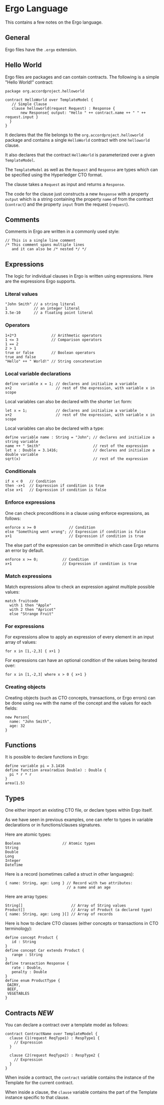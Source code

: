# Ergo Language

This contains a few notes on the Ergo language.

## General

Ergo files have the `.ergo` extension.

## Hello World

Ergo files are packages and can contain contracts. The following is a
simple "Hello World!" contract:
```
package org.accordproject.helloworld

contract HelloWorld over TemplateModel {
   // Simple Clause
   clause helloworld(request Request) : Response {
       new Response{ output: "Hello " ++ contract.name ++ " " ++ request.input }
  }
}
```

It declares that the file belongs to the
`org.accordproject.helloworld` package and contains a single
`HelloWorld` contract with one `helloworld` clause.

It also declares that the contract `HelloWorld` is parameterized over
a given `TemplateModel`.

The `TemplateModel` as well as the `Request` and `Response` are types
which can be specified using the Hyperledger CTO format.

The clause takes a `Request` as input and returns a `Response`.

The code for the clause just constructs a new `Response` with a
property `output` which is a string containing the property `name` of
from the contract (`contract`) and the property `input` from the
request (`request`).

## Comments

Comments in Ergo are written in a commonly used style:

```
// This is a single line comment
/* This comment spans multiple lines
   and it can also be /* nested */ */
```

## Expressions

The logic for individual clauses in Ergo is written using
expressions. Here are the expressions Ergo supports.

### Literal values

```
"John Smith" // a string literal
1            // an integer literal
3.5e-10      // a floating point literal
```

### Operators
```
1+2*3                // Arithmetic operators
1 <= 3               // Comparison operators
1 == 2
2 > 1
true or false        // Boolean operators
true and false
"Hello" ++ " World!" // String concatenation
```

### Local variable declarations
```
define variable x = 1; // declares and initialize a variable
x+2                    // rest of the expression, with variable x in scope
```
Local variables can also be declared with the shorter `let` form:
```
let x = 1;             // declares and initialize a variable
x+2                    // rest of the expression, with variable x in scope
```
Local variables can also be declared with a type:
```
define variable name : String = "John"; // declares and initialize a string variable
name ++ " Smith"                        // rest of the expression
let x : Double = 3.1416;                // declares and initialize a double variable
sqrt(x)                                 // rest of the expression
```

### Conditionals
```
if x < 0   // Condition
then -x+1  // Expression if condition is true
else x+1   // Expression if condition is false
```

### Enforce expressions
One can check preconditions in a clause using enforce expressions, as follows:
```
enforce x >= 0               // Condition
else "Something went wrong"; // Expression if condition is false
x+1                          // Expression if condition is true
```
The else part of the expression can be ommitted in which case Ergo returns an error by default.
```
enforce x >= 0;           // Condition
x+1                       // Expression if condition is true
```

### Match expressions

Match expressions allow to check an expression against multiple
possible values:
```
match fruitcode
  with 1 then "Apple"
  with 2 then "Apricot"
  else "Strange Fruit"
```

### For expressions

For expressions allow to apply an expression of every element in an input array of values:
```
for x in [1,-2,3] { x+1 }
```

For expressions can have an optional condition of the values being iterated over:
```
for x in [1,-2,3] where x > 0 { x+1 }
```

### Creating objects

Creating objects (such as CTO concepts, transactions, or Ergo errors)
can be done using `new` with the name of the concept and the values
for each fields:
```
new Person{
  name: "John Smith",
  age: 32
}
```

## Functions

It is possible to declare functions in Ergo:
```
define variable pi = 3.1416
define function area(radius Double) : Double {
  pi * r * r
}
area(1.5)
```

## Types

One either import an existing CTO file, or declare types within Ergo
itself.

As we have seen in previous examples, one can refer to types in
variable declarations or in functions/clauses signatures.

Here are atomic types:

```
Boolean                   // Atomic types
String
Double
Long
Integer
DateTime
```

Here is a record (sometimes called a struct in other languages):
```
{ name: String, age: Long } // Record with two attributes:
                            // a name and an age
```
Here are array types:
```
String[]                      // Array of String values
Product[]                     // Array of Product (a declared type)
{ name: String, age: Long }[] // Array of records
```
Here is how to declare CTO classes (either concepts or transactions in
CTO terminology):
```
define concept Product {
   id : String
}
define concept Car extends Product {
   range : String
}
define transaction Response {
   rate : Double,
   penalty : Double
}
define enum ProductType {
 DAIRY,
 BEEF,
 VEGETABLES
}
```

## Contracts *NEW*

You can declare a contract over a template model as follows:
```
contract ContractName over TemplateModel {
  clause C1(request ReqType1) : RespType1 {
    // Expression
  }

  clause C2(request ReqType2) : RespType2 {
    // Expression
  }
}
```

When inside a contract, the `contract` variable contains the instance
of the Template for the current contract.

When inside a clause, the `clause` variable contains the
part of the Template instance specific to that clause.


